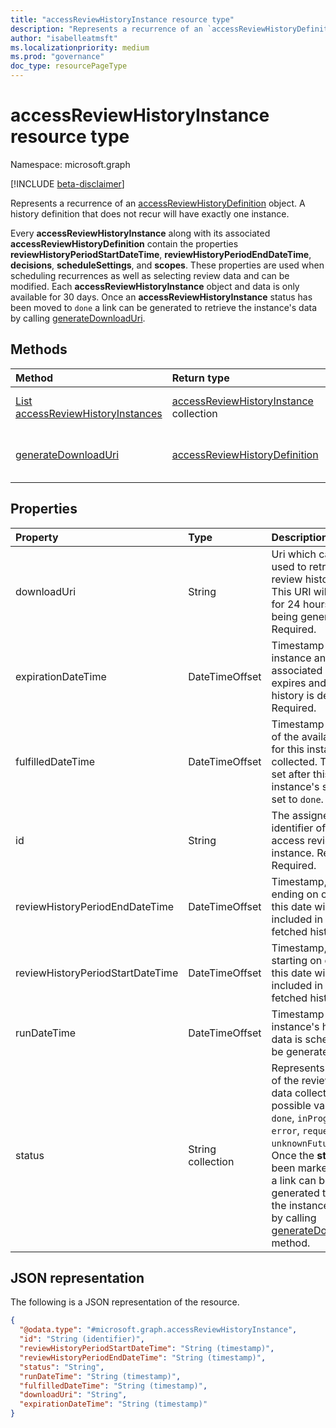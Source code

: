 ```yaml
---
title: "accessReviewHistoryInstance resource type"
description: "Represents a recurrence of an `accessReviewHistoryDefinition`."
author: "isabelleatmsft"
ms.localizationpriority: medium
ms.prod: "governance"
doc_type: resourcePageType
---
```


# accessReviewHistoryInstance resource type

Namespace: microsoft.graph

[!INCLUDE [beta-disclaimer](../../includes/beta-disclaimer.md)]

 Represents a recurrence of an [accessReviewHistoryDefinition](accessreviewhistorydefinition.md) object. A history definition that does not recur will have exactly one instance.

 Every **accessReviewHistoryInstance** along with its associated **accessReviewHistoryDefinition** contain the properties **reviewHistoryPeriodStartDateTime**, **reviewHistoryPeriodEndDateTime**, **decisions**, **scheduleSettings**, and **scopes**. These properties are used when scheduling recurrences as well as selecting review data and can be modified. Each **accessReviewHistoryInstance** object and data is only available for 30 days. Once an **accessReviewHistoryInstance** status has been moved to `done` a link can be generated to retrieve the instance's data by calling [generateDownloadUri](../api/accessreviewhistoryinstance-generatedownloaduri.md).

## Methods

| Method  | Return type | Description |
|:---|:---|:---|
|[List accessReviewHistoryInstances](../api/accessreviewhistorydefinition-list-instances.md)|[accessReviewHistoryInstance](accessreviewhistoryinstance.md) collection| Retrieve a list of the [accessReviewHistoryInstance](accessreviewhistoryinstance.md) objects and their properties.|
|[generateDownloadUri](../api/accessreviewhistoryinstance-generatedownloaduri.md)|[accessReviewHistoryDefinition](accessreviewhistorydefinition.md)|Generates a URI which can be used to retrieve the instance's review history data.|

## Properties

|Property|Type|Description|
|:---|:---|:---|
|downloadUri|String|Uri which can be used to retrieve review history data. This URI will be active for 24 hours after being generated. Required.|
|expirationDateTime|DateTimeOffset|Timestamp when this instance and associated data expires and the history is deleted. Required.|
|fulfilledDateTime|DateTimeOffset|Timestamp when all of the available data for this instance was collected. This will be set after this instance's status is set to `done`. Required.|
|id|String|The assigned unique identifier of an access review history instance. Read-only. Required.|
|reviewHistoryPeriodEndDateTime|DateTimeOffset|Timestamp, reviews ending on or before this date will be included in the fetched history data.|
|reviewHistoryPeriodStartDateTime|DateTimeOffset|Timestamp, reviews starting on or after this date will be included in the fetched history data.|
|runDateTime|DateTimeOffset|Timestamp when the instance's history data is scheduled to be generated.|
|status|String collection|Represents the status of the review history data collection. The possible values are: `done`, `inProgress`, `error`, `requested`, `unknownFutureValue`. Once the **status** has been marked as `done`, a link can be generated to retrieve the instance's data by calling [generateDownloadUri](../api/accessreviewhistoryinstance-generatedownloaduri.md) method.|

## JSON representation

The following is a JSON representation of the resource.
<!-- {
  "blockType": "resource",
  "keyProperty": "id",
  "@odata.type": "microsoft.graph.accessReviewHistoryInstance",
  "baseType": "microsoft.graph.entity",
  "openType": false
}
-->

``` json
{
  "@odata.type": "#microsoft.graph.accessReviewHistoryInstance",
  "id": "String (identifier)",
  "reviewHistoryPeriodStartDateTime": "String (timestamp)",
  "reviewHistoryPeriodEndDateTime": "String (timestamp)",
  "status": "String",
  "runDateTime": "String (timestamp)",
  "fulfilledDateTime": "String (timestamp)",
  "downloadUri": "String",
  "expirationDateTime": "String (timestamp)"
}
```
